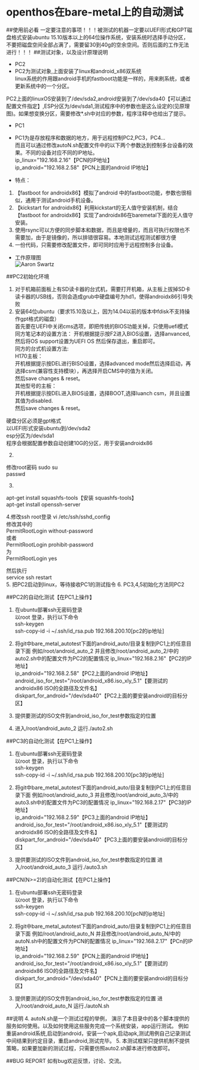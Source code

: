 # openthos在bare-metal上的自动测试
##使用前必看
一定要注意的事项！！！被测试的机器一定要以UEFI形式和GPT磁盘格式安装ubuntu 15.10版本以上的64位操作系统，安装系统时选择手动分区，不要把磁盘空间全部占满了，需要留30到40g的空余空间。否则后面的工作无法进行！！！
##测试对象，以及设计原理说明
* PC2  
* PC2为测试对象,上面安装了linux和android_x86双系统  
   linux系统的作用跟android手机的fastboot功能是一样的，用来刷系统，或者更新系统中的一个分区。

 PC2上面的linuxOS安装到了/dev/sda2,android安装到了/dev/sda40【可以通过配置文件指定】,ESP分区为/dev/sda1,测试程序中的参数也是这么设定的(见原理图)。如果想变换分区，需要修改*.sh中对应的参数，程序注释中也给出了提示。   
* PC1  
* PC1为是存放程序和数据的地方，用于远程控制PC2,PC3，PC4...  
而且可以通过修改autoN.sh配置文件中的以下两个参数达到控制多台设备的效果。不同的设备对应不同的IP地址。  
ip_linux="192.168.2.16"【PCN的IP地址】  
ip_android="192.168.2.58"【PCN上面的android IP地址】  

* 特点：
 1. 【fastboot for androidx86】模拟了android 中的fastboot功能，参数也很相似，通用于测试android手机设备。  
 2. 【kickstart for androidx86】利用kickstart的无人值守安装机制，结合【fastboot for androidx86】实现了androidx86在baremetal下面的无人值守安装。
 2. 使用rsync可以方便的同步脚本和数据，而且是增量的，而且可执行权限也不需要加，由于是镜像的，所以排错很容易。本地测试远程测试都很方便 
 3. 一份代码，只需要修改配置文件，即可同时应用于远程控制多台设备。  


* 工作原理图  
![Aaron Swartz](https://raw.githubusercontent.com/xyongcn/openthos-testing/master/bare_metal_autotest/android_auto/android_x86%E7%9C%9F%E5%AE%9E%E6%9C%BA%E5%99%A8%E8%87%AA%E5%8A%A8%E6%B5%8B%E8%AF%95%E6%A1%86%E6%9E%B6.JPG)

##PC2初始化环境

1.  对于机箱前面板上有SD读卡器的台式机，需要打开机箱，从主板上拔掉SD卡读卡器的USB线，否则会造成grub中硬盘编号为hd1，使得androidx86引导失败  
2.  安装64位ubuntu（要求15.10及以上，因为14.04以前的版本中fdisk不支持操作gpt格式的磁盘）  
首先要在UEFI中关闭cms选项，即把传统的BIOS功能关掉，只使用uefi模式</br>
同方笔记本的设置方法：
开机根据提示按F2进入BIOS设置，选择anvanced,然后将OS support设置为UEFI OS 然后保存退出，重启即可。  
同方的台式机设置方法:  
H170主板：  
开机根据提示按DEL进行BISO设置，选择advanced mode然后选择启动，再选择csm(兼容性支持模块），再选择开启CMS中的值为关闭。  
然后save changes & reset。  
其他型号的主板：  
开机根据提示按DEL进入BIOS设置，选择BOOT,选择luanch csm，并且设置其值为disabled.  
然后save changes & reset。  

  
硬盘分区必须是gpt格式  
以UEFI形式安装ubuntu到/dev/sda2  
esp分区为/dev/sda1  
程序会根据配置参数自动创建10G的分区，用于安装androidx86  


2.
修改root密码
sudo su   
passwd  

3.
apt-get install squashfs-tools【安装 squashfs-tools】    
apt-get install openssh-server  

4.修改ssh root登录 
vi /etc/ssh/sshd_config  
修改其中的  
PermitRootLogin without-password  
或者  
PermitRootLogin prohibit-password  
为  
PermitRootLogin yes  

然后执行  
service ssh restart  
5. 把PC2启动到linux，等待接收PC1的测试指令
6. PC3,4,5初始化方法同PC2


##PC2的自动化测试【在PC1上操作】
1.  在ubuntu部署ssh无密码登录  
以root 登录，执行以下命令  
ssh-keygen  
ssh-copy-id -i ~/.ssh/id_rsa.pub 192.168.200.10[pc2的ip地址]  

1.  将git中bare_metal_autotest下面的android_auto/目录复制到PC1上的任意目录下面
例如/root/android_auto_2
并且修改/root/android_auto_2/中的auto2.sh中的配置文件为PC2的配置情况
ip_linux="192.168.2.16"【PC2的IP地址】  
ip_android="192.168.2.58"【PC2上面的android IP地址】  
android_iso_for_test="/root/android_x86.iso_xly_5.1"【要测试的androidx86  ISO的全路径及文件名】  
diskpart_for_android="/dev/sda40"【PC2上面的要安装android的目标分区】  

2. 提供要测试的ISO文件到android_iso_for_test参数指定的位置
3. 进入/root/android_auto_2
运行./auto2.sh

##PC3的自动化测试【在PC1上操作】
1.  在ubuntu部署ssh无密码登录  
以root 登录，执行以下命令  
ssh-keygen  
ssh-copy-id -i ~/.ssh/id_rsa.pub 192.168.200.10[pc3的ip地址]  

1.  将git中bare_metal_autotest下面的android_auto/目录复制到PC1上的任意目录下面
例如/root/android_auto_3
并且修改/root/android_auto_3/中的auto3.sh中的配置文件为PC3的配置情况
ip_linux="192.168.2.17"【PC3的IP地址】  
ip_android="192.168.2.59"【PC3上面的android IP地址】  
android_iso_for_test="/root/android_x86.iso_xly_5.1"【要测试的androidx86  ISO的全路径及文件名】  
diskpart_for_android="/dev/sda40"【PC3上面的要安装android的目标分区】
2. 提供要测试的ISO文件到android_iso_for_test参数指定的位置
进入/root/android_auto_3
运行./auto3.sh


##PCN(N>=2)的自动化测试【在PC1上操作】
1.  在ubuntu部署ssh无密码登录  
以root 登录，执行以下命令  
ssh-keygen  
ssh-copy-id -i ~/.ssh/id_rsa.pub 192.168.200.10[pcN的ip地址]  

1.  将git中bare_metal_autotest下面的android_auto/目录复制到PC1上的任意目录下面
例如/root/android_auto_N
并且修改/root/android_auto_N/中的autoN.sh中的配置文件为PCN的配置情况
ip_linux="192.168.2.17"【PCn的IP地址】  
ip_android="192.168.2.59"【PCN上面的android IP地址】  
android_iso_for_test="/root/android_x86.iso_xly_5.1"【要测试的androidx86  ISO的全路径及文件名】  
diskpart_for_android="/dev/sda40"【PCN上面的要安装android的目标分区】
2. 提供要测试的ISO文件到android_iso_for_test参数指定的位置
进入/root/android_auto_N
运行./autoN.sh

##说明 
4.  autoN.sh是一个测试过程的举例，
演示了本目录中的各个脚本提供的服务如何使用。以及如何使用这些服务完成一个系统安装，app运行测试。
例如重装android系统,启动到android，安装一个apk,启动apk,测试用例自己记录测试中间结果到约定目录，重启android,测试完毕。
5.  本测试框架只提供机制不提供策略，如果要加新的测试过程，只需要仿照auto2.sh脚本进行修改即可。


##BUG REPORT
如有bug欢迎反馈，讨论、交流。

